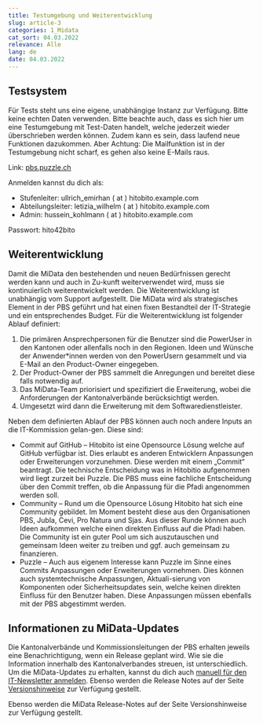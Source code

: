 ```yaml
---
title: Testumgebung und Weiterentwicklung
slug: article-3
categories: 1_Midata
cat_sort: 04.03.2022
relevance: Alle
lang: de
date: 04.03.2022
---
```


## Testsystem

Für Tests steht uns eine eigene, unabhängige Instanz zur Verfügung. Bitte keine echten Daten verwenden. Bitte beachte auch, dass es sich hier um eine Test­um­gebung mit Test-Daten handelt, welche jederzeit wieder überschrieben werden können. Zudem kann es sein, dass laufend neue Funktionen dazukommen. Aber Achtung: Die Mailfunktion ist in der Testumgebung nicht scharf, es gehen also keine E-Mails raus.

Link: [pbs.puzzle.ch](https://pbs.puzzle.ch/)

Anmelden kannst du dich als:

* Stufenleiter: ullrich_emirhan ( at ) hitobito.example.com
* Abteilungsleiter: letizia_wilhelm ( at ) hitobito.example.com
* Admin: hussein_kohlmann ( at ) hitobito.example.com

Passwort: hito42bito

## Weiterentwicklung

Damit die MiData den bestehenden und neuen Bedürfnissen gerecht werden kann und auch in Zu-kunft weiterverwendet wird, muss sie kontinuierlich weiterentwickelt werden. Die Weiterentwicklung ist unabhängig vom Support aufgestellt. Die MiData wird als strategisches Element in der PBS geführt und hat einen fixen Bestandteil der IT-Strategie und ein entsprechendes Budget.
Für die Weiterentwicklung ist folgender Ablauf definiert: 
1. Die primären Ansprechpersonen für die Benutzer sind die PowerUser in den Kantonen oder allenfalls noch in den Regionen. Ideen und Wünsche der Anwender*innen werden von den PowerUsern gesammelt und via E-Mail an den Product-Owner eingegeben. 
2. Der Product-Owner der PBS sammelt die Anregungen und bereitet diese falls notwendig auf. 
3. Das MiData-Team priorisiert und spezifiziert die Erweiterung, wobei die Anforderungen der Kantonalverbände berücksichtigt werden. 
4. Umgesetzt wird dann die Erweiterung mit dem Softwaredienstleister.

Neben dem definierten Ablauf der PBS können auch noch andere Inputs an die IT-Kommission gelan-gen. Diese sind: 
*	Commit auf GitHub – Hitobito ist eine Opensource Lösung welche auf GitHub verfügbar ist. Dies erlaubt es anderen Entwicklern Anpassungen oder Erweiterungen vorzunehmen. Diese werden mit einem „Commit“ beantragt. Die technische Entscheidung was in Hitobitio aufgenommen wird liegt zurzeit bei Puzzle. Die PBS muss eine fachliche Entscheidung über den Commit treffen, ob die Anpassung für die Pfadi angenommen werden soll. 
*	Community – Rund um die Opensource Lösung Hitobito hat sich eine Community gebildet. Im Moment besteht diese aus den Organisationen PBS, Jubla, Cevi, Pro Natura und Sjas. Aus dieser Runde können auch Ideen aufkommen welche einen direkten Einfluss auf die Pfadi haben. Die Community ist ein guter Pool um sich auszutauschen und gemeinsam Ideen weiter zu treiben und ggf. auch gemeinsam zu finanzieren. 
*	Puzzle – Auch aus eigenem Interesse kann Puzzle im Sinne eines Commits Anpassungen oder Erweiterungen vornehmen. Dies können auch systemtechnische Anpassungen, Aktuali-sierung von Komponenten oder Sicherheitsupdates sein, welche keinen direkten Einfluss für den Benutzer haben. Diese Anpassungen müssen ebenfalls mit der PBS abgestimmt werden. 


## Informationen zu MiData-Updates
Die Kantonalverbände und Kommissionsleitungen der PBS erhalten jeweils eine Benachrichtigung, wenn ein Release geplant wird. Wie sie die Information innerhalb des Kantonalverbandes streuen, ist unterschiedlich. Um die MiData-Updates zu erhalten, kannst du dich auch [manuell für den IT-Newsletter anmelden](https://db.scout.ch/de/groups/2/mailing_lists/1564).
Ebenso werden die Release Notes auf der Seite [Versionshinweise](https://scout-ch.github.io/docu/de/versionshinweise) zur Verfügung gestellt. 

Ebenso werden die MiData Release-Notes auf der Seite Versionshinweise zur Verfügung gestellt. 
